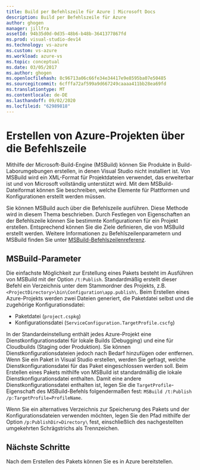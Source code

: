 ```yaml
---
title: Build per Befehlszeile für Azure | Microsoft Docs
description: Build per Befehlszeile für Azure
author: ghogen
manager: jillfra
assetId: 94b35d0d-0d35-48b6-b48b-3641377867fd
ms.prod: visual-studio-dev14
ms.technology: vs-azure
ms.custom: vs-azure
ms.workload: azure-vs
ms.topic: conceptual
ms.date: 03/05/2017
ms.author: ghogen
ms.openlocfilehash: 8c96713a06c66fe34e34417e9e8595ba07e50485
ms.sourcegitcommit: 6cfffa72af599a9d667249caaaa411bb28ea69fd
ms.translationtype: MT
ms.contentlocale: de-DE
ms.lasthandoff: 09/02/2020
ms.locfileid: "62989818"
---
```

# <a name="building-azure-projects-from-the-command-line"></a>Erstellen von Azure-Projekten über die Befehlszeile
Mithilfe der Microsoft-Build-Engine (MSBuild) können Sie Produkte in Build-Laborumgebungen erstellen, in denen Visual Studio nicht installiert ist. Von MSBuild wird ein XML-Format für Projektdateien verwendet, das erweiterbar ist und von Microsoft vollständig unterstützt wird. Mit dem MSBuild-Dateiformat können Sie beschreiben, welche Elemente für Plattformen und Konfigurationen erstellt werden müssen.

Sie können MSBuild auch über die Befehlszeile ausführen. Diese Methode wird in diesem Thema beschrieben. Durch Festlegen von Eigenschaften an der Befehlszeile können Sie bestimmte Konfigurationen für ein Projekt erstellen. Entsprechend können Sie die Ziele definieren, die von MSBuild erstellt werden. Weitere Informationen zu Befehlszeilenparametern und MSBuild finden Sie unter [MSBuild-Befehlszeilenreferenz](https://msdn.microsoft.com/library/ms164311.aspx).

## <a name="msbuild-parameters"></a>MSBuild-Parameter
Die einfachste Möglichkeit zur Erstellung eines Pakets besteht im Ausführen von MSBuild mit der Option `/t:Publish`. Standardmäßig erstellt dieser Befehl ein Verzeichnis unter dem Stammordner des Projekts, z.B. `<ProjectDirectory>\bin\Configuration\app.publish\`. Beim Erstellen eines Azure-Projekts werden zwei Dateien generiert, die Paketdatei selbst und die zugehörige Konfigurationsdatei:

* Paketdatei (`project.cspkg`)
* Konfigurationsdatei (`ServiceConfiguration.TargetProfile.cscfg`)

In der Standardeinstellung enthält jedes Azure-Projekt eine Dienstkonfigurationsdatei für lokale Builds (Debugging) und eine für Cloudbuilds (Staging oder Produktion). Sie können Dienstkonfigurationsdateien jedoch nach Bedarf hinzufügen oder entfernen. Wenn Sie ein Paket in Visual Studio erstellen, werden Sie gefragt, welche Dienstkonfigurationsdatei für das Paket eingeschlossen werden soll. Beim Erstellen eines Pakets mithilfe von MSBuild ist standardmäßig die lokale Dienstkonfigurationsdatei enthalten. Damit eine andere Dienstkonfigurationsdatei enthalten ist, legen Sie die `TargetProfile`-Eigenschaft des MSBuild-Befehls folgendermaßen fest: `MSBuild /t:Publish /p:TargetProfile=ProfileName`.

Wenn Sie ein alternatives Verzeichnis zur Speicherung des Pakets und der Konfigurationsdateien verwenden möchten, legen Sie den Pfad mithilfe der Option `/p:PublishDir=Directory\` fest, einschließlich des nachgestellten umgekehrten Schrägstrichs als Trennzeichen.

## <a name="next-steps"></a>Nächste Schritte
Nach dem Erstellen des Pakets können Sie es in Azure bereitstellen.